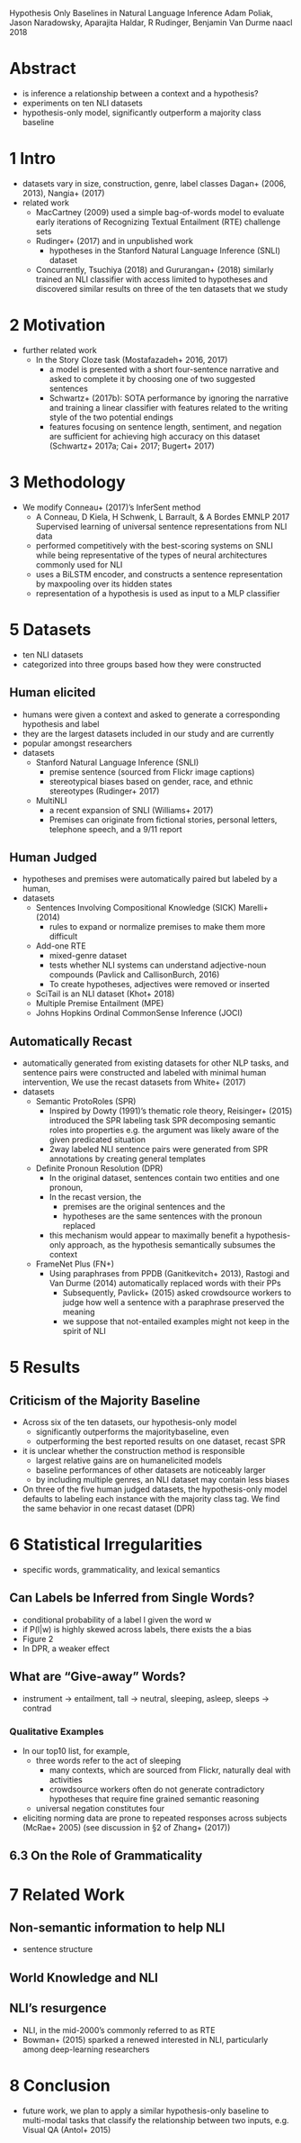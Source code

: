 Hypothesis Only Baselines in Natural Language Inference
Adam Poliak, Jason Naradowsky, Aparajita Haldar, R Rudinger, Benjamin Van Durme
naacl 2018

# Abstract

* is inference a relationship between a context and a hypothesis?
* experiments on ten NLI datasets
* hypothesis-only model, significantly outperform a majority class baseline

# 1 Intro

* datasets vary in size, construction, genre, label classes
  Dagan+ (2006, 2013), Nangia+ (2017)
* related work
  * MacCartney (2009) used a simple bag-of-words model to evaluate early
    iterations of Recognizing Textual Entailment (RTE) challenge sets
  * Rudinger+ (2017) and in unpublished work
    * hypotheses in the Stanford Natural Language Inference (SNLI) dataset
  * Concurrently, Tsuchiya (2018) and Gururangan+ (2018) similarly
    trained an NLI classifier with access limited to hypotheses and discovered
    similar results on three of the ten datasets that we study

# 2 Motivation

* further related work
  * In the Story Cloze task (Mostafazadeh+ 2016, 2017)
    * a model is presented with a short four-sentence narrative and
      asked to complete it by choosing one of two suggested sentences
    * Schwartz+ (2017b): SOTA performance by ignoring the narrative and
      training a linear classifier with
      features related to the writing style of the two potential endings
    * features focusing on sentence length, sentiment, and negation are
      sufficient for achieving high accuracy on this dataset
      (Schwartz+ 2017a; Cai+ 2017; Bugert+ 2017)

# 3 Methodology

* We modify Conneau+ (2017)’s InferSent method
  * A Conneau, D Kiela, H Schwenk, L Barrault, & A Bordes
    EMNLP 2017
    Supervised learning of universal sentence representations from NLI data
  * performed competitively with the best-scoring systems on SNLI while being
    representative of the types of neural architectures commonly used for NLI
  * uses a BiLSTM encoder, and constructs a
    sentence representation by maxpooling over its hidden states
  * representation of a hypothesis is used as input to a MLP classifier

# 5 Datasets

* ten NLI datasets 
* categorized into three groups based how they were constructed

## Human elicited

* humans were given a context and
  asked to generate a corresponding hypothesis and label
* they are the largest datasets included in our study and are currently
* popular amongst researchers
* datasets
  * Stanford Natural Language Inference (SNLI)
    * premise sentence (sourced from Flickr image captions)
    * stereotypical biases based on gender, race, and ethnic stereotypes
      (Rudinger+ 2017)
  * MultiNLI
    * a recent expansion of SNLI (Williams+ 2017)
    * Premises can originate from fictional stories, personal letters,
      telephone speech, and a 9/11 report

## Human Judged

* hypotheses and premises were automatically paired but labeled by a human,
* datasets
  * Sentences Involving Compositional Knowledge (SICK) Marelli+ (2014)
    * rules to expand or normalize premises to make them  more difficult
  * Add-one RTE
    * mixed-genre dataset
    * tests whether NLI systems can understand adjective-noun compounds
      (Pavlick and CallisonBurch, 2016)
    * To create hypotheses, adjectives were removed or inserted
  * SciTail is an NLI dataset (Khot+ 2018)
  * Multiple Premise Entailment (MPE)
  * Johns Hopkins Ordinal CommonSense Inference (JOCI)

## Automatically Recast

* automatically generated from existing datasets for other NLP tasks, and
  sentence pairs were constructed and labeled with minimal human intervention,
  We use the recast datasets from White+ (2017)
* datasets
  * Semantic ProtoRoles (SPR)
    * Inspired by Dowty (1991)’s thematic role theory,
      Reisinger+ (2015) introduced the SPR labeling task
      SPR decomposing semantic roles into properties
      e.g. the argument was likely aware of the given predicated situation
    * 2way labeled NLI sentence pairs were generated from SPR annotations by
        creating general templates
  * Definite Pronoun Resolution (DPR)
    * In the original dataset, sentences contain two entities and one pronoun,
    * In the recast version, the
      * premises are the original sentences and the
      * hypotheses are the same sentences with the pronoun replaced
    * this mechanism would appear to maximally benefit a hypothesis-only
      approach, as the hypothesis semantically subsumes the context
  * FrameNet Plus (FN+)
    * Using paraphrases from PPDB (Ganitkevitch+ 2013),
      Rastogi and Van Durme (2014) automatically replaced words with their PPs
      * Subsequently, Pavlick+ (2015) asked crowdsource workers to judge
        how well a sentence with a paraphrase preserved the meaning
      * we suppose that not-entailed examples
        might not keep in the spirit of NLI

# 5 Results

## Criticism of the Majority Baseline

* Across six of the ten datasets, our hypothesis-only model
  * significantly outperforms the majoritybaseline, even
  * outperforming the best reported results on one dataset, recast SPR
* it is unclear whether the construction method is responsible
  * largest relative gains are on humanelicited models
  * baseline performances of other datasets are noticeably larger
  * by including multiple genres, an NLI dataset may contain less biases
* On three of the five human judged datasets, the hypothesis-only model defaults
  to labeling each instance with the majority class tag. We find the same
  behavior in one recast dataset (DPR)

# 6 Statistical Irregularities

* specific words, grammaticality, and lexical semantics

## Can Labels be Inferred from Single Words?

* conditional probability of a label l given the word w
* if P(l|w) is highly skewed across labels, there exists the a bias
* Figure 2
* In DPR, a weaker effect

## What are “Give-away” Words?

* instrument -> entailment, tall -> neutral, sleeping, asleep, sleeps -> contrad

### Qualitative Examples

* In our top10 list, for example,
  * three words refer to the act of sleeping
    * many contexts, which are sourced from Flickr, naturally deal with activities
    * crowdsource workers often do not generate contradictory hypotheses that
      require fine grained semantic reasoning
  * universal negation constitutes four
* eliciting norming data are prone to repeated responses across subjects
  (McRae+ 2005) (see discussion in §2 of Zhang+ (2017))

## 6.3 On the Role of Grammaticality

# 7 Related Work

## Non-semantic information to help NLI

* sentence structure

## World Knowledge and NLI

## NLI’s resurgence

* NLI, in the mid-2000’s commonly referred to as RTE
* Bowman+ (2015) sparked a renewed interested in NLI,
  particularly among deep-learning researchers

# 8 Conclusion

* future work, we plan to apply a similar hypothesis-only baseline to
  multi-modal tasks that classify the relationship between two inputs,
  e.g.  Visual QA (Antol+ 2015)
